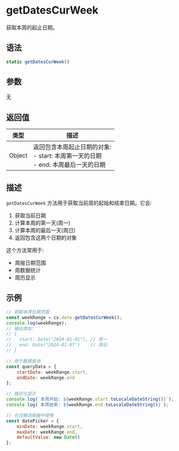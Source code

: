 # getDatesCurWeek

获取本周的起止日期。

## 语法

```javascript
static getDatesCurWeek()
```

## 参数
无

## 返回值

| 类型 | 描述 |
|------|------|
| Object | 返回包含本周起止日期的对象:<br>- start: 本周第一天的日期<br>- end: 本周最后一天的日期 |

## 描述

`getDatesCurWeek` 方法用于获取当前周的起始和结束日期。它会:

1. 获取当前日期
2. 计算本周的第一天(周一)
3. 计算本周的最后一天(周日)
4. 返回包含这两个日期的对象

这个方法常用于:
- 周报日期范围
- 周数据统计
- 周历显示

## 示例

```javascript
// 获取本周日期范围
const weekRange = cx.date.getDatesCurWeek();
console.log(weekRange);
// 输出类似: 
// { 
//   start: Date("2024-01-01"), // 周一
//   end: Date("2024-01-07")    // 周日
// }

// 用于数据查询
const queryData = {
    startDate: weekRange.start,
    endDate: weekRange.end
};

// 格式化显示
console.log(`本周开始: ${weekRange.start.toLocaleDateString()}`);
console.log(`本周结束: ${weekRange.end.toLocaleDateString()}`);

// 在日期选择器中使用
const datePicker = {
    minDate: weekRange.start,
    maxDate: weekRange.end,
    defaultValue: new Date()
};
``` 